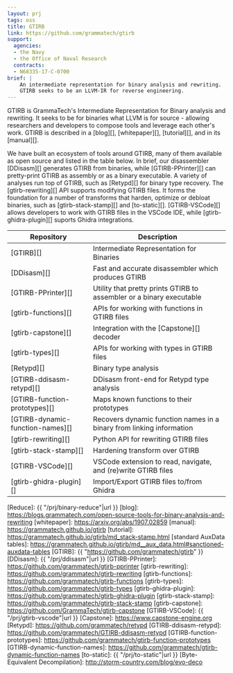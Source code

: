 ```yaml
---
layout: prj
tags: oss
title: GTIRB
link: https://github.com/grammatech/gtirb
support:
  agencies:
  - the Navy
  - the Office of Naval Research
  contracts:
  - N68335-17-C-0700
brief: |
    An intermediate representation for binary analysis and rewriting.
    GTIRB seeks to be an LLVM-IR for reverse engineering.
---
```


GTIRB is GrammaTech's Intermediate Representation for Binary analysis
and rewriting.  It seeks to be for binaries what LLVM is for source -
allowing researchers and developers to compose tools and leverage each
other's work. GTIRB is described in a [blog][], [whitepaper][],
[tutorial][], and in its [manual][].  

We have built an ecosystem of tools around GTIRB,
  many of them available as open source and listed in the table below. In
 brief, our disassembler [DDisasm][] generates GTIRB from binaries, while
 [GTIRB-PPrinter][] can pretty-print GTIRB as assembly or as a binary executable.
 A variety of analyses run top of GTIRB, such as [Retypd][] for binary
 type recovery. The [gtirb-rewriting][] API supports modifying GTIRB files. It
 forms the foundation for a number of transforms that harden, optimize or debloat
 binaries, such as [gtirb-stack-stamp][]  and [to-static][].
  [GTIRB-VSCode][] allows developers to work with GTIRB
 files in the VSCode IDE, while [gtirb-ghidra-plugin][] suports Ghidra integrations.

 <center>

 | Repository                       | Description                                                         |
 |----------------------------------|---------------------------------------------------------------------|
 | [GTIRB][]                        | Intermediate Representation for Binaries                            |
 | [DDisasm][]                      | Fast and accurate disassembler which produces GTIRB                 |
 | [GTIRB-PPrinter][]               | Utility that pretty prints GTIRB to assembler or a binary executable         |
 | [gtirb-functions][]              | APIs for working with functions in GTIRB files                      |
 | [gtirb-capstone][]               | Integration with the [Capstone][] decoder                           |
 | [gtirb-types][]                  | APIs for working with types in GTIRB files                          |
 | [Retypd][]                       | Binary type analysis                                                |
 | [GTIRB-ddisasm-retypd][]         | DDisasm front-end for Retypd type analysis                                        |
 | [GTIRB-function-prototypes][]    | Maps known functions to their prototypes                             |
 | [GTIRB-dynamic-function-names][] | Recovers dynamic function names in a binary from linking information |
 | [gtirb-rewriting][]              | Python API for rewriting GTIRB files                                |
 | [gtirb-stack-stamp][]            | Hardening transform over GTIRB                                      |
 | [GTIRB-VSCode][]                 | VSCode extension to read, navigate, and (re)write GTIRB files       |
 | [gtirb-ghidra-plugin][]          | Import/Export GTIRB files to/from Ghidra                            |

 </center>


[Reduce]: {{ "/prj/binary-reduce"|url }}
[blog]: https://blogs.grammatech.com/open-source-tools-for-binary-analysis-and-rewriting
[whitepaper]: https://arxiv.org/abs/1907.02859
[manual]: https://grammatech.github.io/gtirb
[tutorial]: https://grammatech.github.io/gtirb/md_stack-stamp.html
[standard AuxData tables]: https://grammatech.github.io/gtirb/md__aux_data.html#sanctioned-auxdata-tables
[GTIRB]: {{ "https://github.com/grammatech/gtirb" }}
[DDisasm]: {{ "/prj/ddisasm"|url }}
[GTIRB-PPrinter]: https://github.com/grammatech/gtirb-pprinter
[gtirb-rewriting]: https://github.com/grammatech/gtirb-rewriting
[gtirb-functions]: https://github.com/grammatech/gtirb-functions
[gtirb-types]: https://github.com/grammatech/gtirb-types
[gtirb-ghidra-plugin]: https://github.com/grammatech/gtirb-ghidra-plugin
[gtirb-stack-stamp]: https://github.com/grammatech/gtirb-stack-stamp
[gtirb-capstone]: https://github.com/GrammaTech/gtirb-capstone
[GTIRB-VSCode]: {{ "/prj/gtirb-vscode"|url }}
[Capstone]: https://www.capstone-engine.org
[Retypd]: https://github.com/grammatech/retypd
[GTIRB-ddisasm-retypd]: https://github.com/grammatech/GTIRB-ddisasm-retypd
[GTIRB-function-prototypes]: https://github.com/grammatech/gtirb-function-prototypes
[GTIRB-dynamic-function-names]: https://github.com/grammatech/gtirb-dynamic-function-names
[to-static]: {{ "/prj/to-static"|url }}
[Byte-Equivalent Decompilation]: http://storm-country.com/blog/evo-deco
